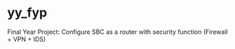 # yy_fyp
Final Year Project: Configure SBC as a router with security function (Firewall + VPN + IDS)
